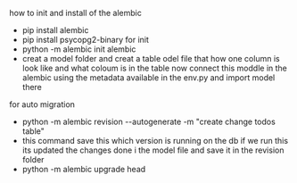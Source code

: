 how to init and install of the alembic 
- pip install alembic 
- pip install psycopg2-binary
for init 
- python -m alembic init alembic
- creat a model folder and creat a table odel file that how one column is look like and what coloum is in the table now connect this moddle in the alembic using the metadata available in the env.py and import model there 

for auto migration 
- python -m alembic revision --autogenerate -m "create change todos table"
- this command save this which version is running on the db if we run this its updated the changes done i the model file and save it in the revision folder
- python -m alembic upgrade head
